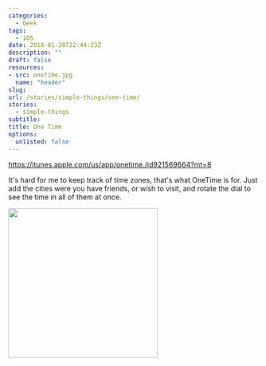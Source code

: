 ```yaml
---
categories: 
  - Geek
tags:
  - iOS
date: 2018-01-28T22:44:23Z
description: ""
draft: false
resources: 
- src: onetime.jpg
  name: "header"
slug:
url: /stories/simple-things/one-time/
stories: 
  - simple-things
subtitle: 
title: One Time
options:
  unlisted: false
---
```


https://itunes.apple.com/us/app/onetime./id921569664?mt=8

It's hard for me to keep track of time zones, that's what OneTime is for. Just add the cities were you have friends, or wish to visit, and rotate the dial to see the time in all of them at once.

<img src="/stories/simple-things/20180128/IMG_757DFD97A9FB-1.jpeg" style="width: 300px; height: auto;"  alt="">